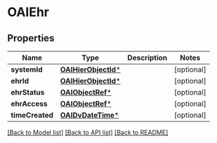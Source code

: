 # OAIEhr

## Properties
Name | Type | Description | Notes
------------ | ------------- | ------------- | -------------
**systemId** | [**OAIHierObjectId***](OAIHierObjectId.md) |  | [optional] 
**ehrId** | [**OAIHierObjectId***](OAIHierObjectId.md) |  | [optional] 
**ehrStatus** | [**OAIObjectRef***](OAIObjectRef.md) |  | [optional] 
**ehrAccess** | [**OAIObjectRef***](OAIObjectRef.md) |  | [optional] 
**timeCreated** | [**OAIDvDateTime***](OAIDvDateTime.md) |  | [optional] 

[[Back to Model list]](../README.md#documentation-for-models) [[Back to API list]](../README.md#documentation-for-api-endpoints) [[Back to README]](../README.md)



